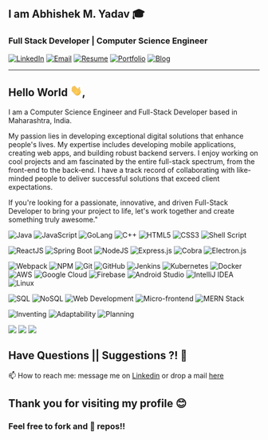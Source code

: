 ## I am  Abhishek M. Yadav 🎓
### Full Stack Developer | Computer Science Engineer
[![LinkedIn](https://img.shields.io/badge/LinkedIn-AbhishekYadav-%230A66C2?style=flat-square&logo=linkedin&logoColor=white&link=https://www.linkedin.com/in/a6h15hek)](https://www.linkedin.com/in/a6h15hek/)
[![Email](https://img.shields.io/badge/Email-abhishekyadav%40duck.com-%23D14836?style=flat-square&logo=gmail&logoColor=white&link=mailto:abhishekyadav@duck.com)](mailto:abhishekyadav@duck.com)
[![Resume](https://img.shields.io/badge/Resume-View-%23FF0000?style=flat-square&logo=adobe-acrobat-reader&logoColor=white&link=https://a6h15hek.github.io/a6h15hek/abhishek_yadav_resume.pdf)](https://a6h15hek.github.io/a6h15hek/abhishek_yadav_resume.pdf)
[![Portfolio](https://img.shields.io/badge/Portfolio-View-%236E40C9?style=flat-square&logo=google-chrome&logoColor=white&link=https://abhishek-me.web.app/)](https://abhishek-me.web.app/)
[![Blog](https://img.shields.io/badge/Blog-Read-%234CAF50?style=flat-square&logo=medium&logoColor=white&link=https://abhishek-me.web.app/blogs)](https://abhishek-me.web.app/blogs)

---
## Hello World <img src="https://raw.githubusercontent.com/a6h15hek/a6h15hek/master/gifs/Hii.gif" width="24px">,
I am a Computer Science Engineer and Full-Stack Developer based in Maharashtra, India.

My passion lies in developing exceptional digital solutions that enhance people's lives. My expertise includes developing mobile applications, creating web apps, and building robust backend servers. I enjoy working on cool projects and am fascinated by the entire full-stack spectrum, from the front-end to the back-end. I have a track record of collaborating with like-minded people to deliver successful solutions that exceed client expectations.

If you're looking for a passionate, innovative, and driven Full-Stack Developer to bring your project to life, let's work together and create something truly awesome."
       
![Java](https://img.shields.io/badge/java-%23ED8B00.svg?style=for-the-badge&logo=openjdk&logoColor=white)
![JavaScript](https://img.shields.io/badge/javascript-%23323330.svg?style=for-the-badge&logo=javascript&logoColor=%23F7DF1E)
![GoLang](https://img.shields.io/badge/go-%2300ADD8.svg?style=for-the-badge&logo=go&logoColor=white)
![C++](https://img.shields.io/badge/c++-%2300599C.svg?style=for-the-badge&logo=c%2B%2B&logoColor=white)
![HTML5](https://img.shields.io/badge/html5-%23E34F26.svg?style=for-the-badge&logo=html5&logoColor=white)
![CSS3](https://img.shields.io/badge/css3-%231572B6.svg?style=for-the-badge&logo=css3&logoColor=white)
![Shell Script](https://img.shields.io/badge/shell_script-%23121011.svg?style=for-the-badge&logo=gnu-bash&logoColor=white)

![ReactJS](https://img.shields.io/badge/react-%2320232a.svg?style=for-the-badge&logo=react&logoColor=%2361DAFB)
![Spring Boot](https://img.shields.io/badge/spring-%236DB33F.svg?style=for-the-badge&logo=spring&logoColor=white)
![NodeJS](https://img.shields.io/badge/node.js-6DA55F?style=for-the-badge&logo=node.js&logoColor=white)
![Express.js](https://img.shields.io/badge/express.js-%23404d59.svg?style=for-the-badge&logo=express&logoColor=%2361DAFB)
![Cobra](https://img.shields.io/badge/cobra-%23430098.svg?style=for-the-badge&logo=go&logoColor=white)
![Electron.js](https://img.shields.io/badge/Electron-191970?style=for-the-badge&logo=Electron&logoColor=white)

![Webpack](https://img.shields.io/badge/webpack-%238DD6F9.svg?style=for-the-badge&logo=webpack&logoColor=black)
![NPM](https://img.shields.io/badge/NPM-%23CB3837.svg?style=for-the-badge&logo=npm&logoColor=white)
![Git](https://img.shields.io/badge/git-%23F05033.svg?style=for-the-badge&logo=git&logoColor=white)
![GitHub](https://img.shields.io/badge/github-%23121011.svg?style=for-the-badge&logo=github&logoColor=white)
![Jenkins](https://img.shields.io/badge/jenkins-%232C5263.svg?style=for-the-badge&logo=jenkins&logoColor=white)
![Kubernetes](https://img.shields.io/badge/kubernetes-%23326ce5.svg?style=for-the-badge&logo=kubernetes&logoColor=white)
![Docker](https://img.shields.io/badge/docker-%230db7ed.svg?style=for-the-badge&logo=docker&logoColor=white)
![AWS](https://img.shields.io/badge/AWS-%23FF9900.svg?style=for-the-badge&logo=amazon-aws&logoColor=white)
![Google Cloud](https://img.shields.io/badge/GoogleCloud-%234285F4.svg?style=for-the-badge&logo=google-cloud&logoColor=white)
![Firebase](https://img.shields.io/badge/firebase-%23039BE5.svg?style=for-the-badge&logo=firebase)
![Android Studio](https://img.shields.io/badge/android%20studio-346ac1?style=for-the-badge&logo=android%20studio&logoColor=white)
![IntelliJ IDEA](https://img.shields.io/badge/IntelliJIDEA-000000.svg?style=for-the-badge&logo=intellij-idea&logoColor=white)
![Linux](https://img.shields.io/badge/linux-%23FCC624.svg?style=for-the-badge&logo=linux&logoColor=black)

![SQL](https://img.shields.io/badge/sql-%2300758F.svg?style=for-the-badge&logo=mysql&logoColor=white)
![NoSQL](https://img.shields.io/badge/NoSQL-%23000000.svg?style=for-the-badge&logo=mongodb&logoColor=green)
![Web Development](https://img.shields.io/badge/web%20development-%23000000.svg?style=for-the-badge&logo=web&logoColor=white)
![Micro-frontend](https://img.shields.io/badge/micro--frontend-%23000000.svg?style=for-the-badge&logo=web-components&logoColor=white)
![MERN Stack](https://img.shields.io/badge/MERN-%23000000.svg?style=for-the-badge&logo=mongodb&logoColor=green)

![Inventing](https://img.shields.io/badge/inventing-%23000000.svg?style=for-the-badge&logo=lightbulb&logoColor=yellow)
![Adaptability](https://img.shields.io/badge/adaptability-%23000000.svg?style=for-the-badge&logo=adjust&logoColor=white)
![Planning](https://img.shields.io/badge/planning-%23000000.svg?style=for-the-badge&logo=calendar&logoColor=white)

![](https://github-readme-streak-stats.herokuapp.com/?user=a6h15hek&theme=dark&hide_border=false)
![](https://github-readme-stats.vercel.app/api?username=a6h15hek&show=prs_merged,prs_merged_percentage&theme=dark&hide_border=false&include_all_commits=true&count_private=true)
![](https://github-readme-stats.vercel.app/api/top-langs/?username=a6h15hek&theme=dark&hide_border=false&include_all_commits=false&count_private=false&layout=compact)


##  Have Questions || Suggestions ?! 🤔
📫 How to reach me: message me on [Linkedin](https://www.linkedin.com/in/a6h15hek/) or drop a mail [here](mailto:abhishekyadav@duck.com)

## Thank you for visiting my profile 😊
### Feel free to fork and 🌟 repos!!
